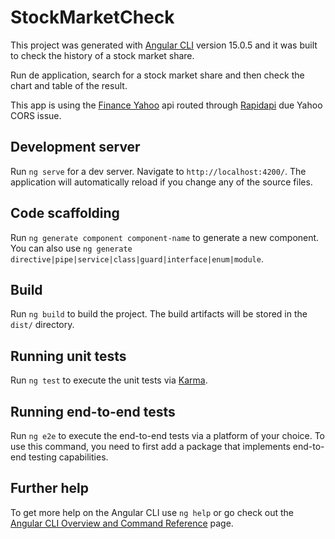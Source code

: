 # StockMarketCheck

This project was generated with [Angular CLI](https://github.com/angular/angular-cli) version 15.0.5 and it was built to check the history of a stock market share.

Run de application, search for a stock market share and then check the chart and table of the result.

This app is using the [Finance Yahoo](https://finance.yahoo.com/) api routed through [Rapidapi](https://rapidapi.com/) due Yahoo CORS issue.

## Development server

Run `ng serve` for a dev server. Navigate to `http://localhost:4200/`. The application will automatically reload if you change any of the source files.

## Code scaffolding

Run `ng generate component component-name` to generate a new component. You can also use `ng generate directive|pipe|service|class|guard|interface|enum|module`.

## Build

Run `ng build` to build the project. The build artifacts will be stored in the `dist/` directory.

## Running unit tests

Run `ng test` to execute the unit tests via [Karma](https://karma-runner.github.io).

## Running end-to-end tests

Run `ng e2e` to execute the end-to-end tests via a platform of your choice. To use this command, you need to first add a package that implements end-to-end testing capabilities.

## Further help

To get more help on the Angular CLI use `ng help` or go check out the [Angular CLI Overview and Command Reference](https://angular.io/cli) page.

